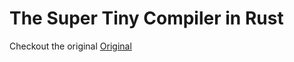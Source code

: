 # The Super Tiny Compiler in Rust

Checkout the original [Original](https://github.com/jamiebuilds/the-super-tiny-compiler)